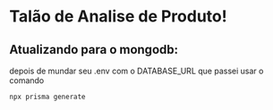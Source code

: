 # Talão de Analise de Produto!

## Atualizando para o mongodb:

depois de mundar seu .env com o DATABASE_URL que passei usar o comando

```
npx prisma generate
```
